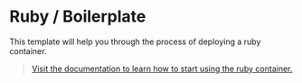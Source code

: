 # Ruby / Boilerplate

This template will help you through the process of deploying a ruby container.

> [Visit the documentation to learn how to start using the ruby container.](http://wedeploy.com/docs/other/ruby.html)
